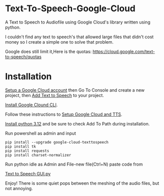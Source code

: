# Text-To-Speech-Google-Cloud
A Text to Speech to Audiofile using Google Cloud's library written using python. 

I  couldn't find any text to speech's that allowed large files that didn't cost money so I create a simple one to solve that problem. 

Google does still limit it,Here is the quotas: https://cloud.google.com/text-to-speech/quotas

# Installation
[Setup a Google Cloud account](https://console.cloud.google.com/) then Go To Console and create a new project, then [Add Text to Speech](https://console.cloud.google.com/speech/text-to-speech) to your project.

[Install Google Clound CLI](https://cloud.google.com/sdk/docs/install).

Follow these instructions to [Setup Google Cloud and TTS](https://cloud.google.com/text-to-speech/docs/libraries).

[Install python 3.12](https://www.python.org/downloads/release/python-3127/) and be sure to check Add To Path during installation.

Run powershell as admin and input 
```
pip install --upgrade google-cloud-texttospeech
pip install tk
pip install requests
pip install charset-normalizer
```

Run python idle as Admin and File-new file(Ctrl+N) paste code from 

[Text to Speech GUI.py](https://github.com/markpk69/Text-To-Speech-Google-Cloud/blob/496486fe762e9a4879206e6bd29a02c67f7508b5/Text%20to%20Speech%20GUI.py)

Enjoy!
There is some quiet pops between the meshing of the audio files, but not annoying.
